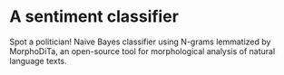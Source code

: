 # A sentiment classifier
Spot a politician!
Naive Bayes classifier using N-grams lemmatized by MorphoDiTa, an open-source tool for morphological analysis of natural language texts.
